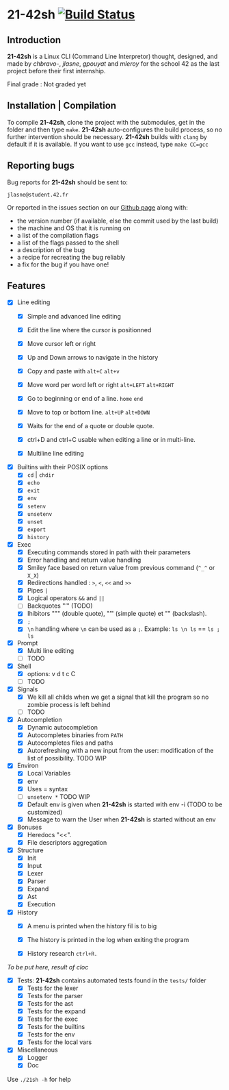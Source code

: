 # 21-42sh [![Build Status](https://travis-ci.com/cbcercas/21-42sh.svg?token=MVpT9pWnUSbCfBPKvyfA&branch=master)](https://travis-ci.com/cbcercas/21-42sh)

## Introduction

**21-42sh** is a Linux CLI (Command Line Interpretor) thought, designed, and made by *chbravo-*, *jlasne*, *gpouyat* and *mleroy* for the school 42 as the last project before their first internship.

Final grade : Not graded yet

## Installation | Compilation
To compile **21-42sh**, clone the project with the submodules, get in the folder and then type `make`.  **21-42sh** auto-configures the build process, so no further intervention should be necessary.  **21-42sh**
builds with `clang` by default if it is available.  If you want to use `gcc` instead, type `make CC=gcc`


## Reporting bugs

Bug reports for **21-42sh** should be sent to:

	jlasne@student.42.fr
Or reported in the issues section on our [Github page](https://github.com/cbcercas/21-42sh) along with:
* the version number (if available, else the commit used by the last build)
* the machine and OS that it is running on
* a list of the compilation flags
* a list of the flags passed to the shell
* a description of the bug
* a recipe for recreating the bug reliably
* a fix for the bug if you have one!

## Features

- [x] Line editing
  - [x] Simple and advanced line editing
  - [x] Edit the line where the cursor is positionned
  - [x] Move cursor left or right
  - [x] Up and Down arrows to navigate in the history
  - [x] Copy and paste with `alt+C` `alt+v`
  - [x] Move word per word left or right `alt+LEFT` `alt+RIGHT`
  - [x] Go to beginning or end of a line. `home` `end`
  - [x] Move to top or bottom line. `alt+UP` `alt+DOWN`
  - [x] Waits for the end of a quote or double quote.
  - [x] ctrl+D and ctrl+C usable when editing a line or in multi-line.
  - [x] Multiline line editing
  

- [x] Builtins with their POSIX options
  - [x] `cd` | `chdir`
  - [x] `echo`
  - [x] `exit`
  - [x] `env`
  - [x] `setenv`
  - [x] `unsetenv`
  - [x] `unset`
  - [x] `export`
  - [x] `history`

- [x] Exec
  - [x] Executing commands stored in path with their parameters
  - [x] Error handling and return value handling
  - [x] Smiley face based on return value from previous command (`^_^` or `X_X`)
  - [x] Redirections handled : `>`, `<`, `<<` and `>>`
  - [x] Pipes `|`
  - [x] Logical operators `&&` and `||`
  - [ ] Backquotes "‘" (TODO)
  - [x] Ihibitors """ (double quote), "’" (simple quote) et "\" (backslash).
  - [x] `;`
  - [x] `\n` handling where `\n` can be used as a `;`. Example: `ls \n ls` == `ls ; ls`

- [x] Prompt
  - [x] Multi line editing
  - [ ] TODO

- [x] Shell
  - [x] options: v d t c C
  - [ ] TODO

- [x] Signals 
  - [x] We kill all childs when we get a signal that kill the program so no zombie process is left behind
  - [ ] TODO
  
- [x] Autocompletion
  - [x] Dynamic autocompletion
  - [x] Autocompletes binaries from `PATH`
  - [x] Autocompletes files and paths
  - [x] Autorefreshing with a new input from the user: modification of the list of possibility. TODO WIP
  
- [x] Environ
  - [x] Local Variables
  - [x] env
  - [x] Uses = syntax
  - [ ] `unsetenv *` TODO WIP
  - [x] Default env is given when **21-42sh** is started with env -i (TODO to be customized)
  - [x] Message to warn the User when **21-42sh** is started without an env

- [x] Bonuses
  - [x] Heredocs "<<".
  - [x] File descriptors aggregation

- [x] Structure
  - [x] Init
  - [x] Input
  - [x] Lexer
  - [x] Parser
  - [x] Expand
  - [x] Ast
  - [x] Execution

- [x] History
  - [x] A menu is printed when the history fil is to big
  - [x] The history is printed in the log when exiting the program
  - [x] History research `ctrl+R.`
  

*To be put here, result of cloc*
- [x] Tests: **21-42sh** contains automated tests found in the `tests/` folder
  - [x] Tests for the lexer
  - [x] Tests for the parser
  - [x] Tests for the ast
  - [x] Tests for the expand
  - [x] Tests for the exec
  - [x] Tests for the builtins
  - [x] Tests for the env
  - [x] Tests for the local vars

- [x] Miscellaneous
  - [x] Logger
  - [x] Doc

Use `./21sh -h` for help

